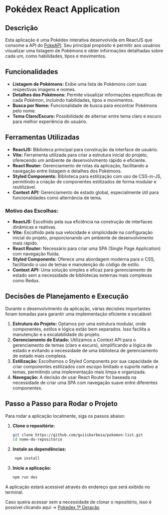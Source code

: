 # Pokédex React Application

## Descrição

Esta aplicação é uma Pokédex interativa desenvolvida em ReactJS que consome a API do [PokeAPI](https://pokeapi.co/). Seu principal propósito é permitir aos usuários visualizar uma listagem de Pokémons e obter informações detalhadas sobre cada um, como habilidades, tipos e movimentos.

## Funcionalidades

- **Listagem de Pokémons:** Exibe uma lista de Pokémons com suas respectivas imagens e nomes.
- **Detalhes dos Pokémons:** Permite visualizar informações específicas de cada Pokémon, incluindo habilidades, tipos e movimentos.
- **Busca por Nome:** Funcionalidade de busca para encontrar Pokémons pelo nome.
- **Tema Claro/Escuro:** Possibilidade de alternar entre tema claro e escuro para melhor experiência do usuário.

## Ferramentas Utilizadas

- **ReactJS:** Biblioteca principal para construção da interface de usuário.
- **Vite:** Ferramenta utilizada para criar a estrutura inicial do projeto, oferecendo um ambiente de desenvolvimento rápido e eficiente.
- **React Router:** Gerenciamento de rotas da aplicação, facilitando a navegação entre listagem e detalhes dos Pokémons.
- **Styled Components:** Biblioteca para estilização com uso de CSS-in-JS, permitindo a criação de componentes estilizados de forma modular e reutilizável.
- **Context API:** Gerenciamento de estado global, especialmente útil para funcionalidades como alternância de tema.

### Motivo das Escolhas:
- **ReactJS:** Escolhido pela sua eficiência na construção de interfaces dinâmicas e reativas.
- **Vite:** Escolhido pela sua velocidade e simplicidade na configuração inicial do projeto, proporcionando um ambiente de desenvolvimento mais rápido.
- **React Router:** Necessário para criar uma SPA (Single Page Application) com navegação fluida.
- **Styled Components:** Oferece uma abordagem moderna para o CSS, facilitando o uso de temas e manutenção do código de estilo.
- **Context API:** Uma solução simples e eficaz para gerenciamento de estado sem a necessidade de bibliotecas externas mais complexas como Redux.

## Decisões de Planejamento e Execução

Durante o desenvolvimento da aplicação, várias decisões importantes foram tomadas para garantir uma implementação eficiente e escalável:

1. **Estrutura do Projeto:** Optamos por uma estrutura modular, onde componentes, estilos e lógica estão bem separados. Isso facilita a manutenção e a escalabilidade do projeto.
2. **Gerenciamento de Estado:** Utilizamos a Context API para o gerenciamento de temas (claro e escuro), simplificando a lógica de estado e evitando a necessidade de uma biblioteca de gerenciamento de estado mais complexa.
3. **Estilização:** Escolhemos o Styled Components por sua capacidade de criar componentes estilizados com escopo limitado e suporte nativo a temas, permitindo uma implementação mais limpa e organizada.
4. **Navegação:** A decisão de usar React Router foi baseada na necessidade de criar uma SPA com navegação suave entre diferentes componentes.

## Passo a Passo para Rodar o Projeto

Para rodar a aplicação localmente, siga os passos abaixo:

1. **Clone o repositório:**
   ```bash
   git clone https://github.com/guiisbarbosa/pokemon-list.git
   cd nome-do-repositorio
2. **Instale as dependências:**
    ```bash
     npm install
3. **Inicie a aplicação:**
    ```bash
    npm run dev
A aplicação estará acessivel através do endereço que será exibido no terminal.

Caso queira acessar sem a necessidade de clonar o repositório, isso é possível clicando aqui -> [Pokedex 1ª Geração](https://pokemon-list-gold-two.vercel.app)